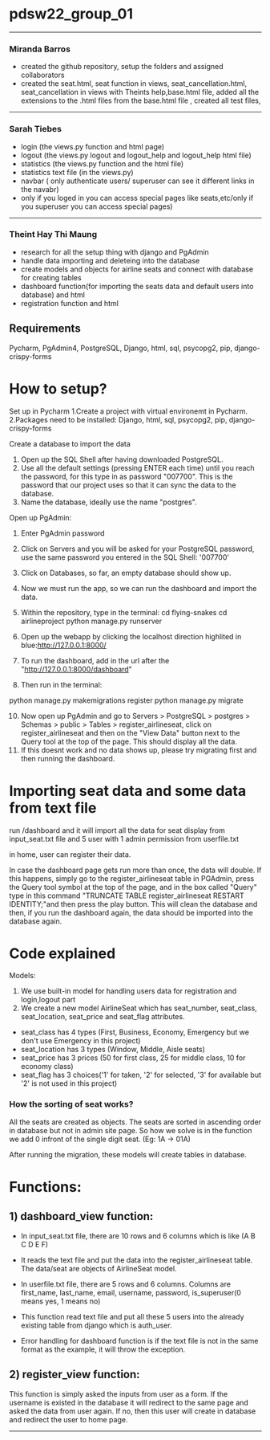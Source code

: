 # pdsw22_group_01


***
### Miranda Barros
- created the github repository, setup the folders and assigned collaborators
- created the seat.html, seat function in views, seat_cancellation.html, seat_cancellation in views with Theints help,base.html file, added all the extensions to the .html files from the base.html file
, created all test files, 
***
### Sarah Tiebes
- login (the views.py function and html page)
- logout (the views.py logout and logout_help and logout_help html file)
- statistics (the views.py function and the html file)
- statistics text file (in the views.py)
- navbar ( only authenticate users/ superuser can see it different links in the navabr)
- only if you loged in you can access special pages like seats,etc/only if you superuser you can access special pages)

***
### Theint Hay Thi Maung
- research for all the setup thing with django and PgAdmin
- handle data importing and deleteing into the database
- create models and objects for airline seats and connect with database for creating tables 
- dashboard function(for importing the seats data and default users into database) and html
- registration function and html


## Requirements
Pycharm, PgAdmin4, PostgreSQL, Django, html, sql, psycopg2, pip, django-crispy-forms

# How to setup?
Set up in Pycharm
1.Create a project with virtual environemt in Pycharm.
2.Packages need to be installed: Django, html, sql, psycopg2, pip, django-crispy-forms

Create a database to import the data
1. Open up the SQL Shell after having downloaded PostgreSQL. 
2. Use all the default settings (pressing ENTER each time) until you reach the password, for this type in as password "007700". This
is the password that our project uses so that it can sync the data to the database.
3. Name the database, ideally use the name "postgres".

Open up PgAdmin:
1. Enter PgAdmin password 
2. Click on Servers and you will be asked for your PostgreSQL password, use the same password you entered in the SQL Shell: '007700'
3. Click on Databases, so far, an empty database should show up.
4. Now we must run the app, so we can run the dashboard and import the data.
5. Within the repository, type in the terminal:
cd flying-snakes
cd airlineproject
python manage.py runserver

6. Open up the webapp by clicking the localhost direction highlited in blue:http://127.0.0.1:8000/
7.  To run the dashboard, add in the url after the "http://127.0.0.1:8000/dashboard"
8. Then run in the terminal:
 
python manage.py makemigrations register
python manage.py migrate

10.  Now open up PgAdmin and go to Servers > PostgreSQL > postgres > Schemas > public > Tables > register_airlineseat, click on register_airlineseat and then on the "View Data" button next to the Query tool at the top of the page. This should display all the data. 
11.  If this doesnt work and no data shows up, please try migrating first and then running the dashboard.

# Importing seat data and some data from text file

run /dashboard and it will import all the data for seat display from input_seat.txt file and
                   5 user with 1 admin permission from userfile.txt
              
in home, user can register their data. 

In case the dashboard page gets run more than once, the data will double. If this happens, simply go to the register_airlineseat table in PGAdmin, press the Query
tool symbol at the top of the page, and in the box called "Query" type in this command "TRUNCATE TABLE register_airlineseat RESTART IDENTITY;"and then press the play button. This will clean the database and then, if you run the dashboard again, the data should be imported into the database again.


# Code explained

Models: 
1) We use built-in model for handling users data for registration and login,logout part
2) We create a new model AirlineSeat which has seat_number, seat_class, seat_location, seat_price and seat_flag attributes. 
  - seat_class has 4 types (First, Business, Economy, Emergency but we don't use Emergency in this project)
  - seat_location has 3 types (Window, Middle, Aisle seats)
  - seat_price has 3 prices (50 for first class, 25 for middle class, 10 for economy class)
  - seat_flag has 3 choices('1' for taken, '2' for selected, '3' for available but '2' is not used in this project)
 
 ### How the sorting of seat works?
All the seats are created as objects. The seats are sorted in ascending order in database but not in admin site page. So how we solve is in the function we add 0 infront of the single digit seat. (Eg: 1A -> 01A) 

 After running the migration, these models will create tables in database. 
 
 # Functions:
 ## 1) dashboard_view function:
- In input_seat.txt file, there are 10 rows and 6 columns which is like (A B C D E F)
- It reads the text file and put the data into the register_airlineseat table. The data/seat are objects of AirlineSeat model.
 
- In userfile.txt file, there are 5 rows and 6 columns. Columns are first_name, last_name, email, username, password, is_superuser(0 means yes, 1 means no)
- This function read text file and put all these 5 users into the already existing table from django which is auth_user.
 
- Error handling for dashboard function is if the text file is not in the same format as the example, it will throw the exception.
 
 ## 2) register_view function:
 This function is simply asked the inputs from user as a form. If the username is existed in the database it will redirect to the same page and asked the data from user again. If no, then this user will create in database and redirect the user to home page. 
 
 ***
 
 
